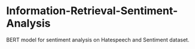 # Information-Retrieval-Sentiment-Analysis
BERT model for sentiment analysis on Hatespeech and Sentiment dataset.
